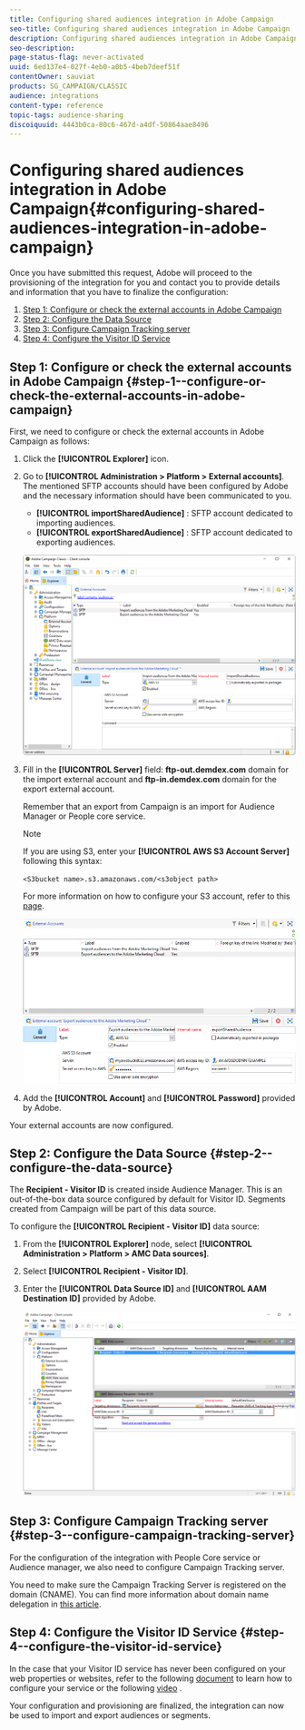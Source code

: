 ```yaml
---
title: Configuring shared audiences integration in Adobe Campaign
seo-title: Configuring shared audiences integration in Adobe Campaign
description: Configuring shared audiences integration in Adobe Campaign
seo-description: 
page-status-flag: never-activated
uuid: 6ed137e4-027f-4eb0-a0b5-4beb7deef51f
contentOwner: sauviat
products: SG_CAMPAIGN/CLASSIC
audience: integrations
content-type: reference
topic-tags: audience-sharing
discoiquuid: 4443b0ca-80c6-467d-a4df-50864aae8496
---
```


# Configuring shared audiences integration in Adobe Campaign{#configuring-shared-audiences-integration-in-adobe-campaign}

Once you have submitted this request, Adobe will proceed to the provisioning of the integration for you and contact you to provide details and information that you have to finalize the configuration:

1. [Step 1: Configure or check the external accounts in Adobe Campaign](#step-1--configure-or-check-the-external-accounts-in-adobe-campaign)
1. [Step 2: Configure the Data Source](#step-2--configure-the-data-source)
1. [Step 3: Configure Campaign Tracking server](#step-3--configure-campaign-tracking-server)
1. [Step 4: Configure the Visitor ID Service](#step-4--configure-the-visitor-id-service)

## Step 1: Configure or check the external accounts in Adobe Campaign {#step-1--configure-or-check-the-external-accounts-in-adobe-campaign}

First, we need to configure or check the external accounts in Adobe Campaign as follows:

1. Click the **[!UICONTROL Explorer]** icon.
1. Go to **[!UICONTROL Administration > Platform > External accounts]**. The mentioned SFTP accounts should have been configured by Adobe and the necessary information should have been communicated to you.

    * **[!UICONTROL importSharedAudience]** : SFTP account dedicated to importing audiences.
    * **[!UICONTROL exportSharedAudience]** : SFTP account dedicated to exporting audiences.

   ![](assets/aam_config_1.png)

1. Fill in the **[!UICONTROL Server]** field: **ftp-out.demdex.com** domain for the import external account and **ftp-in.demdex.com** domain for the export external account.

   Remember that an export from Campaign is an import for Audience Manager or People core service.

   >[!NOTE]
   >
   >If you are using S3, enter your **[!UICONTROL AWS S3 Account Server]** following this syntax:
   >
   >`<S3bucket name>.s3.amazonaws.com/<s3object path>`
   >
   >For more information on how to configure your S3 account, refer to this [page](../../platform/using/external-accounts.md#amazon-simple-storage-service--s3--external-account).

   ![](assets/aam_config_2.png)

1. Add the **[!UICONTROL Account]** and **[!UICONTROL Password]** provided by Adobe.

Your external accounts are now configured.

## Step 2: Configure the Data Source {#step-2--configure-the-data-source}

The **Recipient - Visitor ID** is created inside Audience Manager. This is an out-of-the-box data source configured by default for Visitor ID. Segments created from Campaign will be part of this data source.

To configure the **[!UICONTROL Recipient - Visitor ID]** data source:

1. From the **[!UICONTROL Explorer]** node, select **[!UICONTROL Administration > Platform > AMC Data sources]**.
1. Select **[!UICONTROL Recipient - Visitor ID]**.
1. Enter the **[!UICONTROL Data Source ID]** and **[!UICONTROL AAM Destination ID]** provided by Adobe.

   ![](assets/aam_config_3.png)

## Step 3: Configure Campaign Tracking server {#step-3--configure-campaign-tracking-server}

For the configuration of the integration with People Core service or Audience manager, we also need to configure Campaign Tracking server.

You need to make sure the Campaign Tracking Server is registered on the domain (CNAME). You can find more information about domain name delegation in [this article](https://helpx.adobe.com/campaign/kb/domain-name-delegation.html).

## Step 4: Configure the Visitor ID Service {#step-4--configure-the-visitor-id-service}

In the case that your Visitor ID service has never been configured on your web properties or websites, refer to the following [document](https://docs.adobe.com/content/help/en/id-service/using/implementation/setup-aam-analytics.html) to learn how to configure your service or the following [video](https://helpx.adobe.com/marketing-cloud/how-to/email-marketing.html#step-two) .

Your configuration and provisioning are finalized, the integration can now be used to import and export audiences or segments.
